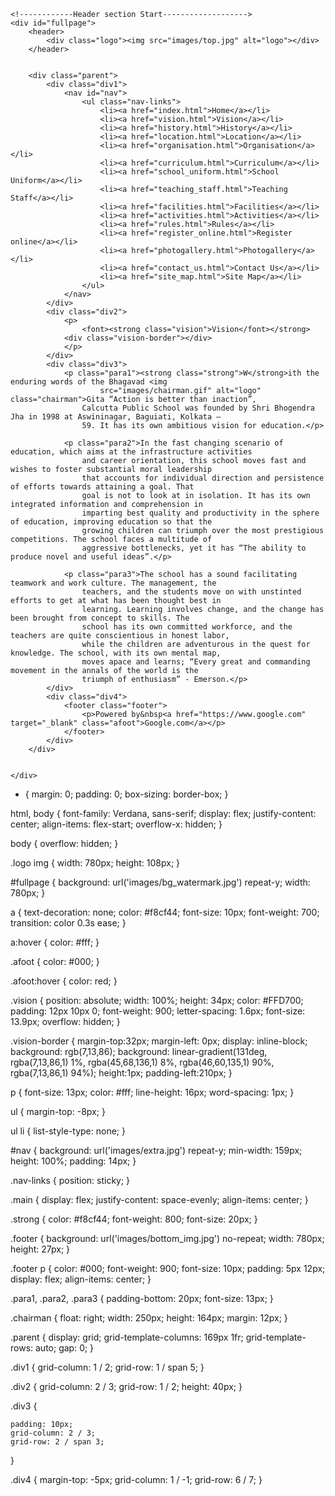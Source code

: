 <!DOCTYPE html>
<html>

<head>
    <title>Calcutta Public School > Vision</title>
    <link rel="stylesheet" href="vision.css">
</head>

<body>

    <!------------Header section Start------------------->
    <div id="fullpage">
        <header>
            <div class="logo"><img src="images/top.jpg" alt="logo"></div>
        </header>


        <div class="parent">
            <div class="div1">
                <nav id="nav">
                    <ul class="nav-links">
                        <li><a href="index.html">Home</a></li>
                        <li><a href="vision.html">Vision</a></li>
                        <li><a href="history.html">History</a></li>
                        <li><a href="location.html">Location</a></li>
                        <li><a href="organisation.html">Organisation</a></li>
                        <li><a href="curriculum.html">Curriculum</a></li>
                        <li><a href="school_uniform.html">School Uniform</a></li>
                        <li><a href="teaching_staff.html">Teaching Staff</a></li>
                        <li><a href="facilities.html">Facilities</a></li>
                        <li><a href="activities.html">Activities</a></li>
                        <li><a href="rules.html">Rules</a></li>
                        <li><a href="register_online.html">Register online</a></li>
                        <li><a href="photogallery.html">Photogallery</a></li>
                        <li><a href="contact_us.html">Contact Us</a></li>
                        <li><a href="site_map.html">Site Map</a></li>
                    </ul>
                </nav>
            </div>
            <div class="div2">
                <p>
                    <font><strong class="vision">Vision</font></strong>
                <div class="vision-border"></div>
                </p>
            </div>
            <div class="div3">
                <p class="para1"><strong class="strong">W</strong>ith the enduring words of the Bhagavad <img
                        src="images/chairman.gif" alt="logo" class="chairman">Gita “Action is better than inaction”,
                    Calcutta Public School was founded by Shri Bhogendra Jha in 1998 at Aswininagar, Baguiati, Kolkata –
                    59. It has its own ambitious vision for education.</p>

                <p class="para2">In the fast changing scenario of education, which aims at the infrastructure activities
                    and career orientation, this school moves fast and wishes to foster substantial moral leadership
                    that accounts for individual direction and persistence of efforts towards attaining a goal. That
                    goal is not to look at in isolation. It has its own integrated information and comprehension in
                    imparting best quality and productivity in the sphere of education, improving education so that the
                    growing children can triumph over the most prestigious competitions. The school faces a multitude of
                    aggressive bottlenecks, yet it has “The ability to produce novel and useful ideas”.</p>

                <p class="para3">The school has a sound facilitating teamwork and work culture. The management, the
                    teachers, and the students move on with unstinted efforts to get at what has been thought best in
                    learning. Learning involves change, and the change has been brought from concept to skills. The
                    school has its own committed workforce, and the teachers are quite conscientious in honest labor,
                    while the children are adventurous in the quest for knowledge. The school, with its own mental map,
                    moves apace and learns; “Every great and commanding movement in the annals of the world is the
                    triumph of enthusiasm” - Emerson.</p>
            </div>
            <div class="div4">
                <footer class="footer">
                    <p>Powered by&nbsp<a href="https://www.google.com" target="_blank" class="afoot">Google.com</a></p>
                </footer>
            </div>
        </div>


    </div>
</body>

</html>









* {
    margin: 0;
    padding: 0;
    box-sizing: border-box;
}

html, body {
    font-family: Verdana, sans-serif;
    display: flex;
    justify-content: center;
    align-items: flex-start;
    overflow-x: hidden;
}

body {
    overflow: hidden;
}

.logo img {
    width: 780px;
    height: 108px;
}

#fullpage {
    background: url('images/bg_watermark.jpg') repeat-y;
    width: 780px;
}

a {
    text-decoration: none;
    color: #f8cf44;
    font-size: 10px;
    font-weight: 700;
    transition: color 0.3s ease;
}

a:hover {
    color: #fff;
}

.afoot {
    color: #000;
}

.afoot:hover {
    color: red;
}

.vision {
    position: absolute;
    width: 100%;
    height: 34px;
    color: #FFD700;
    padding: 12px 10px 0;
    font-weight: 900;
    letter-spacing: 1.6px;
    font-size: 13.9px;
    overflow: hidden;
}

.vision-border {
    margin-top:32px;
margin-left: 0px;
display: inline-block;
background: rgb(7,13,86);
background: linear-gradient(131deg, rgba(7,13,86,1) 1%, rgba(45,68,136,1) 8%, rgba(46,60,135,1) 90%, rgba(7,13,86,1) 94%);
height:1px;
padding-left:210px;
}

p {
    font-size: 13px;
    color: #fff;
    line-height: 16px;
    word-spacing: 1px;
}

ul {
    margin-top: -8px;
}

ul li {
    list-style-type: none;
}

#nav {
    background: url('images/extra.jpg') repeat-y;
    min-width: 159px;
    height: 100%;
    padding: 14px;
}

.nav-links {
    position: sticky;
}

.main {
    display: flex;
    justify-content: space-evenly;
    align-items: center;
}

.strong {
    color: #f8cf44;
    font-weight: 800;
    font-size: 20px;
}

.footer {
    background: url('images/bottom_img.jpg') no-repeat;
    width: 780px;
    height: 27px;
}

.footer p {
    color: #000;
    font-weight: 900;
    font-size: 10px;
    padding: 5px 12px;
    display: flex;
    align-items: center;
}

.para1, .para2, .para3 {
    padding-bottom: 20px;
    font-size: 13px;
}

.chairman {
    float: right;
    width: 250px;
    height: 164px;
    margin: 12px;
}

.parent {
    display: grid;
    grid-template-columns: 169px 1fr;
    grid-template-rows: auto;
    gap: 0;
}

.div1 {
    grid-column: 1 / 2;
    grid-row: 1 / span 5;
}

.div2 {
    grid-column: 2 / 3;
    grid-row: 1 / 2;
    height: 40px;
}

.div3 {

    padding: 10px;
    grid-column: 2 / 3;
    grid-row: 2 / span 3;
}

.div4 {
    margin-top: -5px;
    grid-column: 1 / -1;
    grid-row: 6 / 7;
}
